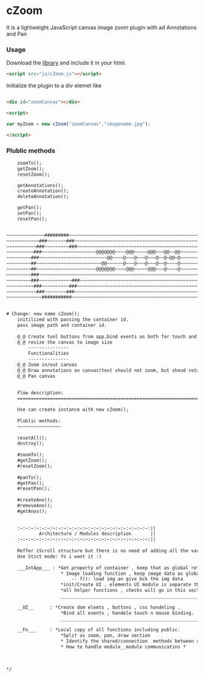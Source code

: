 cZoom
=====

It is a lightweight JavaScript canvas image zoom plugin with ad Annotations and Pan


### Usage ###
Download the [library](http://sarathsaleem.github.com/cZoom/src/cZoom.js) and include it in your html.

```html
<script src="js/cZoom.js"></script>
```

Initialize the plugin to a div elemet like 
```html

<div id="zoomCanvas"></div>

<script>

var myZoom = new cZoom("zoomCanvas","imagename.jpg");

</script>
```
### Plublic methods ###
```html
	zoomTo();
	getZoom();
	resetZoom();

	getAnnotations();
	createAnnotation();
	deleteAnnotation();

	getPan();
	setPan();
	resetPan();
```

```html

~~~~~~~~~~~~~~#########~~~~~~~~~~~~~~~~~~~~~~~~~~~~~~~~~~~~~~~~~~~~~~~~~
~~~~~~~~~~~~###~~~~~~~###~~~~~~~~~~~~~~~~~~~~~~~~~~~~~~~~~~~~~~~~~~~~~~~
~~~~~~~~~~~###~~~~~~~~~###~~~~~~~~~~~~~~~~~~~~~~~~~~~~~~~~~~~~~~~~~~~~~~
~~~~~~~~~~###~~~~~~~~~~~~~~~~~~~~@@@@@@@~~~~@@@~~~~~@@@~~~@@~~@@~~~~~~~~
~~~~~~~~~###~~~~~~~~~~~~~~~~~~~~~~~~~@@~~~~@~~~@~~~@~~~@~~@~@@~@~~~~~~~~
~~~~~~~~~##~~~~~~~~~~~~~~~~~~~~~~~~@@~~~~~~@~~~@~~~@~~~@~~@~~~~@~~~~~~~~
~~~~~~~~~##~~~~~~~~~~~~~~~~~~~~~~@@@@@@@~~~~@@@~~~~~@@@~~~@~~~~@~~~~~~~~
~~~~~~~~~###~~~~~~~~~~~~~~~~~~~~~~~~~~~~~~~~~~~~~~~~~~~~~~~~~~~~~~~~~~~~
~~~~~~~~~###~~~~~~~~~~~~###~~~~~~~~~~~~~~~~~~~~~~~~~~~~~~~~~~~~~~~~~~~~~
~~~~~~~~~~###~~~~~~~~~~###~~~~~~~~~~~~~~~~~~~~~~~~~~~~~~~~~~~~~~~~~~~~~~
~~~~~~~~~~~###~~~~~~~~###~~~~~~~~~~~~~~~~~~~~~~~~~~~~~~~~~~~~~~~~~~~~~~~
~~~~~~~~~~~~~###########~~~~~~~~~~~~~~~~~~~~~~~~~~~~~~~~~~~~~~~~~~~~~~~~
			

# Change: new name cZoom();
	initilized with passing the container id.
	pass image path and container id.
	
	@_@ Create tool buttons from app,bind events as both for touch and mouse
	@_@ resize the canvas to image size
		---------------
		Functionalities
		---------------
	@_@ Zoom in/out canvas
	@_@ Draw annotations on canvas(text should not zoom, but shoud retain the position)
	@_@ Pan canvas
	
	
	Flow description:
	====================================================================================

	Use can create instance with new cZoom();
	
	Plublic methods:
	~~~~~~~~~~~~~~~~
	
	resetAll();
	destroy();
	
	#zoomTo();
	#getZoom();
	#resetZoom();
	
	#panTo();
	#getPan();
	#resetPan();
	
	#createAno();
	#removeAno();
	#getAnos();	
		
	
	:~:~:~:~:~:~:~:~:~:~:~:~:~:~:~:~:~:~:~:~:~:~:~:~:||
			Architecture / Modules description 		 ||
	:~:~:~:~:~:~:~:~:~:~:~:~:~:~:~:~:~:~:~:~:~:~:~:~:||
	
	Reffer iScroll structure but there is no need of adding all the var as public , expose just the public api's.	
	Use Stict mode: Ys i want it :)
	
	___IntApp___ : *Get property of container , keep that as global refference.
					* Image loading function , keep image data as global.
						-- f(): load img an give bck the img data
					*init/Create UI . elements UI module is separate than int tht ui accept image data n container refference.
					*all helper functions , checks will go in this section
					___________________________________________________________________________________________________________
					
	__UI__		: *Create dom elemts , buttons , css handeling . 
					*Bind all events , handele touch n mouse binding.
					____________________________________________________________________________________________________________
					
	__Fn___		: *Local copy of all functions including public.
					*Split as zoom, pan, draw section 
					* Identify the shared/connection  methods between sessions.
					* How to handle module__module communicatins ?
					
					
	
*/
```

